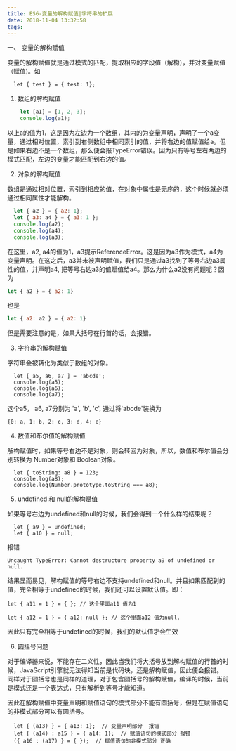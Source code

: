 ```yaml
---
title: ES6-变量的解构赋值|字符串的扩展
date: 2018-11-04 13:32:58
tags:
---
```

一、 变量的解构赋值

变量的解构赋值就是通过模式的匹配，提取相应的字段值（解构），并对变量赋值（赋值)。如
```
  let { test } = { test: 1};
```

1. 数组的解构赋值
  
```js   
    let [a1] = [1, 2, 3];
    console.log(a1);
```
  以上a的值为1，这是因为左边为一个数组，其内的为变量声明，声明了一个a变量，通过相对位置，索引到右侧数组中相同索引的值，并将右边的值赋值给a。但是如果右边不是一个数组，那么便会报TypeError错误。因为只有等号左右两边的模式匹配，左边的变量才能匹配到右边的值。
  
2. 对象的解构赋值

数组是通过相对位置，索引到相应的值，在对象中属性是无序的，这个时候就必须通过相同属性才能解构。

```js
  let { a2 } = { a2: 1};
  let { a3: a4 } = { a3: 1 };
  console.log(a2);
  console.log(a4);
  console.log(a3);
```
在这里，a2, a4的值为1，a3提示ReferenceError。这是因为a3作为模式，a4为变量声明。在这之后，a3并未被声明赋值，我们只是通过a3找到了等号右边a3属性的值，并声明a4, 把等号右边a3的值赋值给a4。那么为什么a2没有问题呢？因为

```js
let { a2 } = { a2: 1} 
```
也是

```js
let { a2: a2 } = { a2: 1}
```
但是需要注意的是，如果大括号在行首的话，会报错。

3. 字符串的解构赋值

字符串会被转化为类似于数组的对象。

```
  let [ a5, a6, a7 ] = 'abcde';
  console.log(a5);
  console.log(a6);
  console.log(a7);  
```
这个a5， a6, a7分别为 'a', 'b', 'c', 通过将'abcde'装换为

```
{0: a, 1: b, 2: c, 3: d, 4: e}
```

4. 数值和布尔值的解构赋值

解构赋值时，如果等号右边不是对象，则会转回为对象，所以，数值和布尔值会分别转换为 Number对象和 Boolean对象。
  
  ```
    let { toString: a8 } = 123;
    console.log(a8);
    console.log(Number.prototype.toString === a8);
  ```

5. undefined 和 null的解构赋值
  
如果等号右边为undefined和null的时候，我们会得到一个什么样的结果呢？
  
  ```
    let { a9 } = undefined;
    let { a10 } = null;
  ```
报错

```
Uncaught TypeError: Cannot destructure property a9 of undefined or null.
```
  
结果显而易见，解构赋值的等号右边不支持undefined和null。并且如果匹配到的值，完全相等于undefined的时候，我们还可以设置默认值。即：

```
let { a11 = 1 } = { }; // 这个里面a11 值为1
```
   
```
let { a12 = 1 } = { a12: null }; // 这个里面a12 值为null.
```
   
因此只有完全相等于undefined的时候，我们的默认值才会生效

6. 圆括号问题

对于编译器来说，不能存在二义性，因此当我们将大括号放到解构赋值的行首的时候，JavaScript引擎就无法得知当前是代码块，还是解构赋值，因此便会报错。同样对于圆括号也是同样的道理，对于包含圆括号的解构赋值，编译的时候，当前是模式还是一个表达式，只有解析到等号才能知道。

因此在解构赋值中变量声明和赋值语句的模式部分不能有圆括号，但是在赋值语句的非模式部分可以有圆括号。

```
  let { (a13) } = { a13: 1};  // 变量声明部分  报错
  let { (a14) : a15 } = { a14: 1};  // 赋值语句的模式部分 报错
  ({ a16 : (a17) } = { });  // 赋值语句的非模式部分 正确
```













